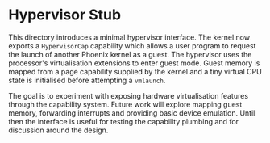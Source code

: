 # Hypervisor Stub

This directory introduces a minimal hypervisor interface. The kernel now
exports a `HypervisorCap` capability which allows a user program to request
the launch of another Phoenix kernel as a guest. The hypervisor uses the
processor's virtualisation extensions to enter guest mode. Guest memory is
mapped from a page capability supplied by the kernel and a tiny virtual CPU
state is initialised before attempting a `vmlaunch`.

The goal is to experiment with exposing hardware virtualisation features
through the capability system. Future work will explore mapping guest
memory, forwarding interrupts and providing basic device emulation. Until
then the interface is useful for testing the capability plumbing and for
discussion around the design.
